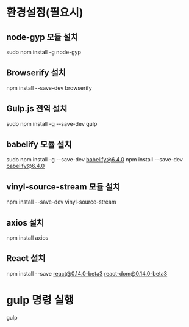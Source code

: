 # 환경설정(필요시)
## node-gyp 모듈 설치
sudo npm install -g node-gyp
## Browserify 설치
npm install --save-dev browserify
## Gulp.js 전역 설치
sudo npm install -g --save-dev gulp
## babelify 모듈 설치
sudo npm install -g --save-dev babelify@6.4.0
npm install --save-dev babelify@6.4.0
## vinyl-source-stream 모듈 설치
npm install --save-dev vinyl-source-stream
## axios 설치
npm install axios
## React 설치
npm install --save react@0.14.0-beta3 react-dom@0.14.0-beta3

# gulp 명령 실행
gulp
